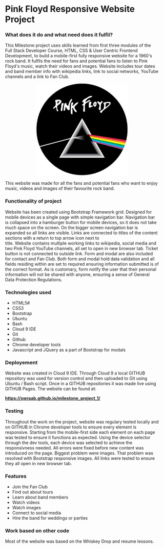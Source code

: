# Pink Floyd Responsive Website Project

### What does it do and what need does it fulfil?

This Milestone project uses skills learned from first three modules of the Full Stack 
Developer Course, HTML, CSS & User Centric Frontend Development, to build a mobile-first 
fully responsive website for a 1960's rock band.
It fulfils the need for fans and potential fans to listen to Pink Floyd's music, watch their 
videos and images. Website includes tour dates and band member info with wikipedia links, 
link to social networks, YouTube channels and a link to Fan Club.

<p align="center">
  <img width="300" height="300" src="https://github.com/sWrAAb/milestone_project_1/blob/master/assets/images/pf_logo.jpg">
</p>

This website was made for all the fans and potential fans who want to enjoy music, videos and images 
of their favourite rock band.

### Functionality of project



Website has been created using Bootstrap Framework grid. Designed for mobile devices as a single page with 
simple navigation bar. Navigation bar is collapsed into a hamburger button for mobile devices, so it does
not take much space on the screen. On the bigger screen navigation bar is expanded so all links
are visible. Links are connected to titles of the content sections with a return to top arrow icon next to  
title. Website contains multiple working links to wikipedia, social media and two Pink Floyd YouTube
channels, all set to open in new browser tab. Ticket button is not connected to outside link. Form and modal are
also included for contact and Fan Club. Both form and modal hold data validation and all fields residing within are 
set to required ensuring information submitted is of the correct format. As is customary, form notify the
user that their personal information will not be shared with anyone, ensuring a sense of General Data Protection
Regulations.



### Technologies used

  * HTML5#
  * CSS3
  * Bootstrap
  * Ubuntu
  * Bash
  * Cloud 9 IDE
  * Git
  * Github
  * Chrome developer tools
  * Javascript and JQuery as a part of Bootstrap for modals

### Deployement

Website was created in Cloud 9 IDE. Through Cloud 9 a local GITHUB repository was used  for version 
control and then uploaded to Git using Ubuntu / Bash script. Once in a GITHUB repositories it was 
made live using GITHUB Pages. The website can be found at: 

<b>https://swraab.github.io/milestone_project_1/</b>

### Testing 

Throughout the work on the project, website was regulary tested locally and on GITHUB in Chrome developer tools to
ensure every element is responsive. Starting from the mobile-first side each element on each page was tested to 
ensure it functions as expected. Using the device selector through the dev tools, each device was selected to
achieve the responsivness needed. All errors were fixed before new content was introduced on the page. Biggest 
problem were images. That problem was resolved with Bootstrap responsive images. All links were tested to ensure
they all open in new browser tab. 


### Features

  * Join the Fan Club
  * Find out about tours
  * Learn about band members
  * Watch videos
  * Watch images
  * Connect to social media
  * Hire the band for weddings or parties
  

### Work based on other code

Most of the website was based on the Whiskey Drop and resume lessons. 





